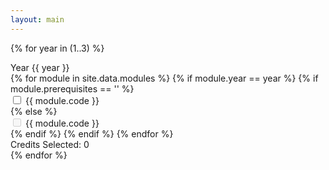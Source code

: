 ```yaml
---
layout: main
---
```



{% for year in (1..3) %}
<div class="panel panel-default">
  <div class="panel-heading">Year {{ year }}</div>
  <div class="panel-body">
    {% for module in site.data.modules %}
        {% if module.year == year %}
            {% if module.prerequisites == '' %}
                <div class="module-button {{ module.code }}">
                    <label>
                        <input
                            type="checkbox"
                            class="module-checkbox"
                            id="{{ module.code }}"
                            prerequisites="{{ module.prerequisites }}"
                            credits="{{ module.credits }}"
                            year="{{ year }}"
                            onChange="update_counter(this, true)">
                        <span>{{ module.code }}</span>
                    </label>
                </div>
            {% else %}
                <div class="module-button {{ module.code }}">
                    <label>
                        <input
                            type="checkbox"
                            class="module-checkbox"
                            id="{{ module.code }}"
                            prerequisites="{{ module.prerequisites }}"
                            credits="{{ module.credits }}"
                            year="{{ year }}"
                            onChange="update_counter(this, true)"
                            disabled>
                        <span>{{ module.code }}</span>
                    </label>
                </div>
            {% endif %}
        {% endif %}
    {% endfor %}
  </div>
  <div class="panel-footer" id="year-{{ year }}-counter">Credits Selected: 0</div>
</div>
{% endfor %}